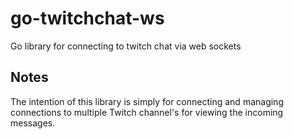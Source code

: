 # go-twitchchat-ws

Go library for connecting to twitch chat via web sockets

## Notes

The intention of this library is simply for connecting and managing connections
to multiple Twitch channel's for viewing the incoming messages.
